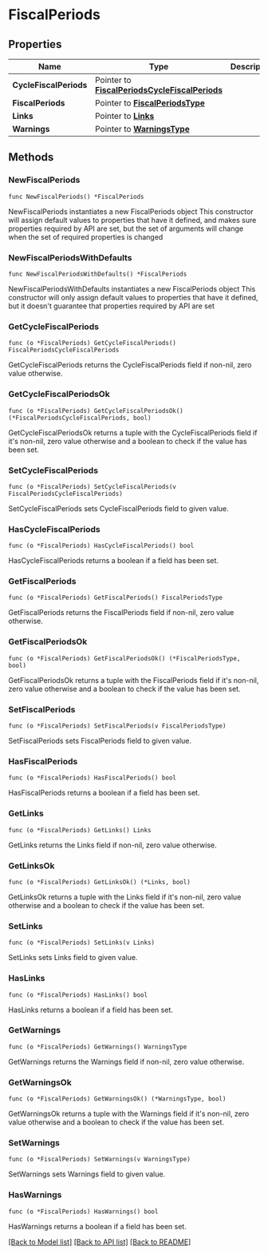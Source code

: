 # FiscalPeriods

## Properties

Name | Type | Description | Notes
------------ | ------------- | ------------- | -------------
**CycleFiscalPeriods** | Pointer to [**FiscalPeriodsCycleFiscalPeriods**](FiscalPeriodsCycleFiscalPeriods.md) |  | [optional] 
**FiscalPeriods** | Pointer to [**FiscalPeriodsType**](FiscalPeriodsType.md) |  | [optional] 
**Links** | Pointer to [**Links**](Links.md) |  | [optional] 
**Warnings** | Pointer to [**WarningsType**](WarningsType.md) |  | [optional] 

## Methods

### NewFiscalPeriods

`func NewFiscalPeriods() *FiscalPeriods`

NewFiscalPeriods instantiates a new FiscalPeriods object
This constructor will assign default values to properties that have it defined,
and makes sure properties required by API are set, but the set of arguments
will change when the set of required properties is changed

### NewFiscalPeriodsWithDefaults

`func NewFiscalPeriodsWithDefaults() *FiscalPeriods`

NewFiscalPeriodsWithDefaults instantiates a new FiscalPeriods object
This constructor will only assign default values to properties that have it defined,
but it doesn't guarantee that properties required by API are set

### GetCycleFiscalPeriods

`func (o *FiscalPeriods) GetCycleFiscalPeriods() FiscalPeriodsCycleFiscalPeriods`

GetCycleFiscalPeriods returns the CycleFiscalPeriods field if non-nil, zero value otherwise.

### GetCycleFiscalPeriodsOk

`func (o *FiscalPeriods) GetCycleFiscalPeriodsOk() (*FiscalPeriodsCycleFiscalPeriods, bool)`

GetCycleFiscalPeriodsOk returns a tuple with the CycleFiscalPeriods field if it's non-nil, zero value otherwise
and a boolean to check if the value has been set.

### SetCycleFiscalPeriods

`func (o *FiscalPeriods) SetCycleFiscalPeriods(v FiscalPeriodsCycleFiscalPeriods)`

SetCycleFiscalPeriods sets CycleFiscalPeriods field to given value.

### HasCycleFiscalPeriods

`func (o *FiscalPeriods) HasCycleFiscalPeriods() bool`

HasCycleFiscalPeriods returns a boolean if a field has been set.

### GetFiscalPeriods

`func (o *FiscalPeriods) GetFiscalPeriods() FiscalPeriodsType`

GetFiscalPeriods returns the FiscalPeriods field if non-nil, zero value otherwise.

### GetFiscalPeriodsOk

`func (o *FiscalPeriods) GetFiscalPeriodsOk() (*FiscalPeriodsType, bool)`

GetFiscalPeriodsOk returns a tuple with the FiscalPeriods field if it's non-nil, zero value otherwise
and a boolean to check if the value has been set.

### SetFiscalPeriods

`func (o *FiscalPeriods) SetFiscalPeriods(v FiscalPeriodsType)`

SetFiscalPeriods sets FiscalPeriods field to given value.

### HasFiscalPeriods

`func (o *FiscalPeriods) HasFiscalPeriods() bool`

HasFiscalPeriods returns a boolean if a field has been set.

### GetLinks

`func (o *FiscalPeriods) GetLinks() Links`

GetLinks returns the Links field if non-nil, zero value otherwise.

### GetLinksOk

`func (o *FiscalPeriods) GetLinksOk() (*Links, bool)`

GetLinksOk returns a tuple with the Links field if it's non-nil, zero value otherwise
and a boolean to check if the value has been set.

### SetLinks

`func (o *FiscalPeriods) SetLinks(v Links)`

SetLinks sets Links field to given value.

### HasLinks

`func (o *FiscalPeriods) HasLinks() bool`

HasLinks returns a boolean if a field has been set.

### GetWarnings

`func (o *FiscalPeriods) GetWarnings() WarningsType`

GetWarnings returns the Warnings field if non-nil, zero value otherwise.

### GetWarningsOk

`func (o *FiscalPeriods) GetWarningsOk() (*WarningsType, bool)`

GetWarningsOk returns a tuple with the Warnings field if it's non-nil, zero value otherwise
and a boolean to check if the value has been set.

### SetWarnings

`func (o *FiscalPeriods) SetWarnings(v WarningsType)`

SetWarnings sets Warnings field to given value.

### HasWarnings

`func (o *FiscalPeriods) HasWarnings() bool`

HasWarnings returns a boolean if a field has been set.


[[Back to Model list]](../README.md#documentation-for-models) [[Back to API list]](../README.md#documentation-for-api-endpoints) [[Back to README]](../README.md)


